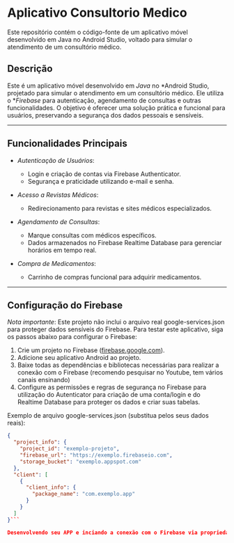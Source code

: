 # Aplicativo Consultorio Medico
 Este repositório contém o código-fonte de um aplicativo móvel desenvolvido em Java no Android Studio, voltado para simular o atendimento de um consultório médico. 

## Descrição  
Este é um aplicativo móvel desenvolvido em *Java* no *Android Studio, projetado para simular o atendimento em um consultório médico. Ele utiliza o **Firebase* para autenticação, agendamento de consultas e outras funcionalidades. O objetivo é oferecer uma solução prática e funcional para usuários, preservando a segurança dos dados pessoais e sensíveis.  

---

## Funcionalidades Principais  
- *Autenticação de Usuários*:  
  - Login e criação de contas via Firebase Authenticator.  
  - Segurança e praticidade utilizando e-mail e senha.  

- *Acesso a Revistas Médicos*:  
  - Redirecionamento para revistas e sites médicos especializados.  

- *Agendamento de Consultas*:  
  - Marque consultas com médicos específicos.  
  - Dados armazenados no Firebase Realtime Database para gerenciar horários em tempo real.  

- *Compra de Medicamentos*:  
  - Carrinho de compras funcional para adquirir medicamentos.  

---

## Configuração do Firebase  

*Nota importante*: Este projeto não inclui o arquivo real google-services.json para proteger dados sensíveis do Firebase. Para testar este aplicativo, siga os passos abaixo para configurar o Firebase:  

1. Crie um projeto no Firebase ([firebase.google.com](https://firebase.google.com)).  
2. Adicione seu aplicativo Android ao projeto.  
3. Baixe todas as dependências e bibliotecas necessárias para realizar a conexão com o Firebase (recomendo pesquisar no Youtube, tem vários canais ensinando)  
4. Configure as permissões e regras de segurança no Firebase para utilização do Autenticator para criação de uma conta/login e do Realtime Database para proteger os dados e criar suas tabelas.  

Exemplo de arquivo google-services.json (substitua pelos seus dados reais):  
```json
{
  "project_info": {
    "project_id": "exemplo-projeto",
    "firebase_url": "https://exemplo.firebaseio.com",
    "storage_bucket": "exemplo.appspot.com"
  },
  "client": [
    {
      "client_info": {
        "package_name": "com.exemplo.app"
      }
    }
  ]
}```

Desenvolvendo seu APP e inciando a conexão com o Firebase via propriedades do Gradle e bibliotecas, esse arquivo será modificado, mas este é somente um exemplo de um arquivo básico que será criado.